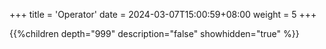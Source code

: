 +++
title = 'Operator'
date = 2024-03-07T15:00:59+08:00
weight = 5
+++

{{%children depth="999" description="false" showhidden="true" %}}